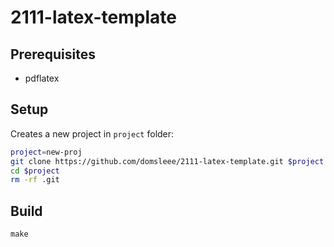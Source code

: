 # 2111-latex-template

## Prerequisites

+ pdflatex

## Setup
Creates a new project in `project` folder:
~~~bash
project=new-proj
git clone https://github.com/domsleee/2111-latex-template.git $project
cd $project
rm -rf .git
~~~

## Build
~~~
make
~~~
